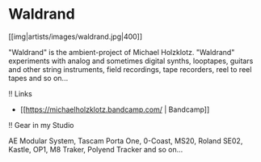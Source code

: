 # Waldrand

[[img|artists/images/waldrand.jpg|400]]

"Waldrand" is the ambient-project of Michael Holzklotz. "Waldrand" experiments with analog and sometimes digital synths, looptapes, guitars and other string instruments, field recordings, tape recorders, reel to reel tapes and so on...

!! Links

* [[https://michaelholzklotz.bandcamp.com/ | Bandcamp]]

!! Gear in my Studio

AE Modular System, Tascam Porta One, 0-Coast, MS20, Roland SE02, Kastle, OP1, M8 Traker, Polyend Tracker and so on...
